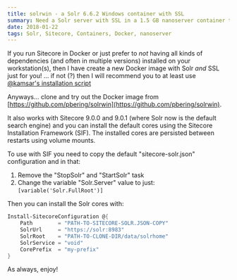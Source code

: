 ```yaml
---
title: solrwin - a Solr 6.6.2 Windows container with SSL
summary: Need a Solr server with SSL in a 1.5 GB nanoserver container that also works with Sitecore 9 and SIF?
date: 2018-01-22
tags: Solr, Sitecore, Containers, Docker, nanoserver
---
```


If you run Sitecore in Docker or just prefer to *not* having all kinds of dependencies (and often in multiple versions) installed on your workstation(s), then I have create a new Docker image with Solr *and* SSL just for you! ... if not (?) then I will recommend you to at least use [@kamsar's installation script](https://kamsar.net/index.php/2017/11/The-lazy-way-to-install-Sitecore-9/)

Anyways... clone and try out the Docker image from [https://github.com/pbering/solrwin](https://github.com/pbering/solrwin).

It also works with Sitecore 9.0.0 and 9.0.1 (where Solr now is the default search engine) and you can install the default cores using the Sitecore Installation Framework (SIF). The installed cores are persisted between restarts using volume mounts.

To use with SIF you need to copy the default "sitecore-solr.json" configuration and in that:

1. Remove the "StopSolr" and "StartSolr" task
1. Change the variable "Solr.Server" value to just: `[variable('Solr.FullRoot')]`

Then you can install the Solr cores with:

```` PowerShell
Install-SitecoreConfiguration @{
    Path        = "PATH-TO-SITECORE-SOLR.JSON-COPY"
    SolrUrl     = "https://solr:8983"
    SolrRoot    = "PATH-TO-CLONE-DIR/data/solrhome"
    SolrService = "void"
    CorePrefix  = "my-prefix"
}
````

As always, enjoy!